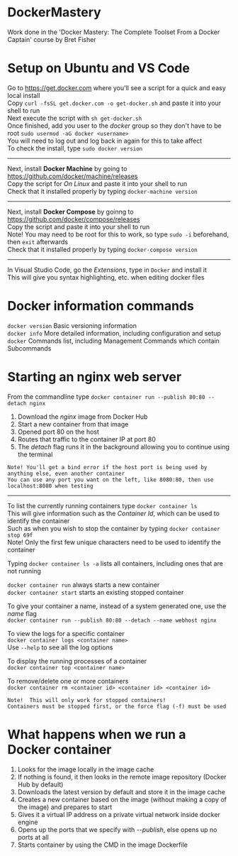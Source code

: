 # DockerMastery
Work done in the 'Docker Mastery: The Complete Toolset From a Docker Captain' course by Bret Fisher

# Setup on Ubuntu and VS Code
Go to https://get.docker.com where you'll see a script for a quick and easy local install  
Copy  `curl -fsSL get.docker.com -o get-docker.sh`  and paste it into your shell to run  
Next execute the script with  `sh get-docker.sh`  
Once finished, add you user to the _docker_ group so they don't have to be root   `sudo usermod -aG docker <username>`  
You will need to log out and log back in again for this to take affect  
To check the install, type  `sudo docker version`

---
Next, install **Docker Machine** by going to https://github.com/docker/machine/releases  
Copy the script for _On Linux_ and paste it into your shell to run  
Check that it installed properly by typing  `docker-machine version`

---
Next, install **Docker Compose** by goinng to https://github.com/docker/compose/releases  
Copy the script and paste it into your shell to run  
Note! You may need to be root for this to work, so type   `sudo -i`  beforehand, then  `exit`  afterwards  
Check that it installed properly by typing  `docker-compose version`

---
In Visual Studio Code, go the _Extensions_, type in   `Docker`  and install it  
This will give you syntax highlighting, etc. when editing docker files 

# Docker information commands
`docker version`    Basic versioning information  
`docker info`       More detailed information, including configuration and setup  
`docker`            Commands list, including Management Commands which contain Subcommands

# Starting an nginx web server
From the commandline type   `docker container run --publish 80:80 --detach nginx`  
1. Download the _nginx_ image from Docker Hub  
2. Start a new container from that image  
3. Opened port 80 on the host  
4. Routes that traffic to the container IP at port 80  
5. The _detach_ flag runs it in the background allowing you to continue using the terminal
```
Note! You'll get a bind error if the host port is being used by anything else, even another container  
You can use any port you want on the left, like 8080:80, then use localhost:8080 when testing
```
---
To list the currently running containers type   `docker container ls`  
This will give information such as the _Container Id_, which can be used to identify the container  
Such as when you wish to stop the container by typing   `docker container stop 69f`  
Note!  Only the first few unique characters need to be used to identify the container  

Typing  `docker container ls -a`  lists all containers, including ones that are not running

`docker container run`  always starts a new container  
`docker container start`  starts an existing stopped container

To give your container a name, instead of a system generated one, use the _name_ flag  
`docker container run --publish 80:80 --detach --name webhost nginx`

To view the logs for a specific container  
`docker container logs <container name>`  
Use   `--help`  to see all the log options

To display the running processes of a container  
`docker container top <container name>`

To remove/delete one or more containers  
`docker container rm <container id> <container id> <container id>`  
```
Note!  This will only work for stopped containers!  
Containers must be stopped first, or the force flag (-f) must be used
```
# What happens when we run a Docker container
  1. Looks for the image locally in the image cache
  2. If nothing is found, it then looks in the remote image repository (Docker Hub by default)
  3. Downloads the latest version by default and store it in the image cache
  4. Creates a new container based on the image (without making a copy of the image) and prepares to start
  5. Gives it a virtual IP address on a private virtual network inside docker engine
  6. Opens up the ports that we specify with _--publish_, else opens up no ports at all  
  7. Starts container by using the CMD in the image Dockerfile
